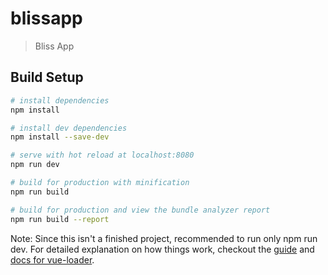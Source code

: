 # blissapp

> Bliss App

## Build Setup

``` bash
# install dependencies
npm install

# install dev dependencies
npm install --save-dev

# serve with hot reload at localhost:8080
npm run dev

# build for production with minification
npm run build

# build for production and view the bundle analyzer report
npm run build --report
```


Note: Since this isn't a finished project, recommended to run only npm run dev.
For detailed explanation on how things work, checkout the [guide](http://vuejs-templates.github.io/webpack/) and [docs for vue-loader](http://vuejs.github.io/vue-loader).
